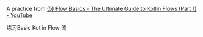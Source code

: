 A practice from [(5) Flow Basics - The Ultimate Guide to Kotlin Flows (Part 1) - YouTube](https://www.youtube.com/watch?v=ZX8VsqNO_Ss&list=PLQkwcJG4YTCQHCppNAQmLsj_jW38rU9sC)

练习Basic Kotlin Flow 流
